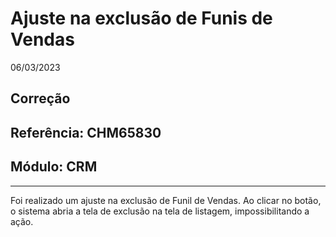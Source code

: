 # Ajuste na exclusão de Funis de Vendas
06/03/2023
## Correção
## Referência: CHM65830
## Módulo: CRM
***

Foi realizado um ajuste na exclusão de Funil de Vendas. Ao clicar no botão, o sistema abria a tela de exclusão na tela de listagem, impossibilitando a ação.